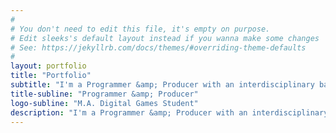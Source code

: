 ```yaml
---
#
# You don't need to edit this file, it's empty on purpose.
# Edit sleeks's default layout instead if you wanna make some changes
# See: https://jekyllrb.com/docs/themes/#overriding-theme-defaults
#
layout: portfolio
title: "Portfolio"
subtitle: "I'm a Programmer &amp; Producer with an interdisciplinary background and strong people skills. 10 years’ experience in digital media projects, including game development, web, video/animation and music."
title-subline: "Programmer &amp; Producer"
logo-subline: "M.A. Digital Games Student"
description: "I'm a Programmer &amp; Producer with an interdisciplinary background and strong people skills. 10 years’ experience in digital media projects, including game development, web, video/animation and music."
---
```

